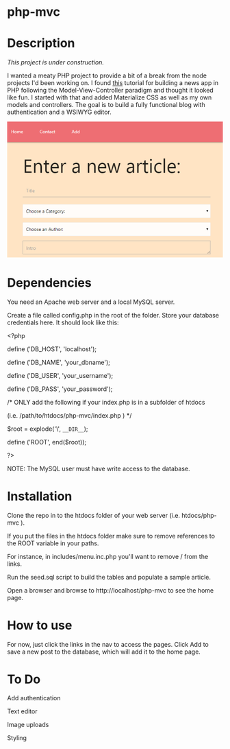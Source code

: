 # php-mvc

# Description

*This project is under construction.* 

I wanted a meaty PHP project to provide a bit of a break from the node projects I'd been working on. I found [this](https://isitoktocode.com/post/create-a-simple-php-mvc-framework?cookieChange) tutorial for building a news app in PHP following the Model-View-Controller paradigm and thought it looked like fun. I started with that and added Materialize CSS as well as my own models and controllers. The goal is to build a fully functional blog with authentication and a WSIWYG editor. 

![add an article](readme/add.png)

# Dependencies

You need an Apache web server and a local MySQL server. 

Create a file called config.php in the root of the folder. Store your database credentials here. It should look like this:

  \<?php
   
   define ('DB_HOST',  'localhost');
   
   define ('DB_NAME',  'your_dbname'); 
   
   define ('DB_USER',  'your_username');
   
   define ('DB_PASS',  'your_password');

   /* ONLY add the following if your index.php is in a subfolder of htdocs 
   
   (i.e. /path/to/htdocs/php-mvc/index.php ) */

   $root = explode('\\', `__DIR__`);

   define ('ROOT', end($root));
  
  \?>


NOTE: The MySQL user must have write access to the database.

# Installation 

Clone the repo in to the htdocs folder of your web server (i.e. htdocs/php-mvc ).

If you put the files in the htdocs folder make sure to remove references to the ROOT variable in your paths. 

For instance, in includes/menu.inc.php you'll want to remove /<?php echo ROOT ?> from the links.

Run the seed.sql script to build the tables and populate a sample article.

Open a browser and browse to http://localhost/php-mvc to see the home page. 

# How to use

For now, just click the links in the nav to access the pages. Click Add to save a new post to the database, which will add it to the home page.

# To Do

Add authentication

Text editor 

Image uploads

Styling


